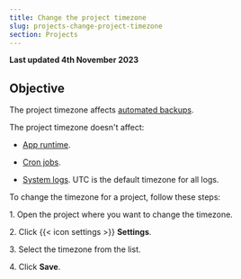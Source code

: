 ```yaml
---
title: Change the project timezone
slug: projects-change-project-timezone
section: Projects
---
```


**Last updated 4th November 2023**



## Objective  

The project timezone affects [automated backups](../environments/backup.md).

The project timezone doesn't affect:

- [App runtime](../create-apps/timezone.md).

- [Cron jobs](../create-apps/app-reference.md#crons).

- [System logs](../increase-observability/logs/_index.md). UTC is the default timezone for all logs.


To change the timezone for a project, follow these steps:

1\. Open the project where you want to change the timezone.

2\. Click {{< icon settings >}} **Settings**.

3\. Select the timezone from the list.

4\. Click **Save**.

